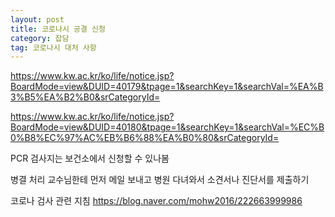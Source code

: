 ```yaml
---
layout: post 
title: 코로나시 공결 신청
category: 잡담
tag: 코로나시 대처 사항
---
```

<https://www.kw.ac.kr/ko/life/notice.jsp?BoardMode=view&DUID=40179&tpage=1&searchKey=1&searchVal=%EA%B3%B5%EA%B2%B0&srCategoryId=>

<https://www.kw.ac.kr/ko/life/notice.jsp?BoardMode=view&DUID=40180&tpage=1&searchKey=1&searchVal=%EC%B0%B8%EC%97%AC%EB%B6%88%EA%B0%80&srCategoryId=>

PCR 검사지는 보건소에서 신청할 수 있나봄

병결 처리
교수님한테 먼저 메일 보내고 병원 다녀와서 소견서나 진단서를 제출하기


코로나 검사 관련 지침
<https://blog.naver.com/mohw2016/222663999986>